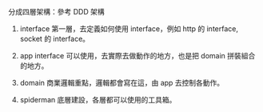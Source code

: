 分成四層架構：參考 DDD 架構

1. interface
   第一層，去定義如何使用 interface，例如 http 的 interface, socket 的 interface。

2. app
   interface 可以使用，去實際去做動作的地方，也是把 domain 拼裝組合的地方。

3. domain
   商業邏輯重點，邏輯都會寫在這，由 app 去控制各動作。

4. spiderman
   底層建設，各層都可以使用的工具箱。
